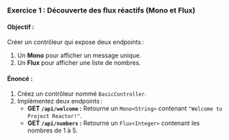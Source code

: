 ### **Exercice 1 : Découverte des flux réactifs (Mono et Flux)**

#### **Objectif :**
Créer un contrôleur qui expose deux endpoints :
1. Un **Mono** pour afficher un message unique.
2. Un **Flux** pour afficher une liste de nombres.

#### **Énoncé :**
1. Créez un contrôleur nommé `BasicController`.
2. Implémentez deux endpoints :
    - **GET `/api/welcome` :** Retourne un `Mono<String>` contenant `"Welcome to Project Reactor!"`.
    - **GET `/api/numbers` :** Retourne un `Flux<Integer>` contenant les nombres de 1 à 5.